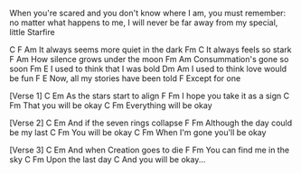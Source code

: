 When you're scared and you don't know where I am, 
you must remember: no matter what happens to me, 
I will never be far away from my special, little Starfire

   C                 F            Am
It always seems more quiet in the dark
    Fm                  C
It always feels so stark
            F               Am
How silence grows under the moon
       Fm                  Am
Consummation's gone so soon
              Fm              E
I used to think that I was bold
            Dm                   Am
I used to think love would be fun
            F                E
Now, all my stories have been told
           F
Except for one
 
 
[Verse 1]
       C                 Em
As the stars start to align
           F              Fm
I hope you take it as a sign
                   C        Fm
That you will be okay
                    C       Fm
Everything will be okay
 
 
[Verse 2]
           C                  Em
And if the seven rings collapse
             F                  Fm
Although the day could be my last
             C         Fm
You will be okay
                           C     Fm
When I'm gone you'll be okay
 
 
[Verse 3]
            C             Em
And when Creation goes to die
        F              Fm
You can find me in the sky
              C         Fm
Upon the last day
                C
And you will be okay...